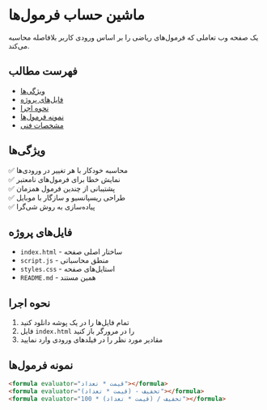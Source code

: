 # ماشین حساب فرمول‌ها

یک صفحه وب تعاملی که فرمول‌های ریاضی را بر اساس ورودی کاربر بلافاصله محاسبه می‌کند.

## فهرست مطالب
- [ویژگی‌ها](#ویژگی‌ها)
- [فایل‌های پروژه](#فایل‌های-پروژه)
- [نحوه اجرا](#نحوه-اجرا)
- [نمونه فرمول‌ها](#نمونه-فرمول‌ها)
- [مشخصات فنی](#مشخصات-فنی)

## ویژگی‌ها
✅ محاسبه خودکار با هر تغییر در ورودی‌ها  
✅ نمایش خطا برای فرمول‌های نامعتبر  
✅ پشتیبانی از چندین فرمول همزمان  
✅ طراحی ریسپانسیو و سازگار با موبایل  
✅ پیاده‌سازی به روش شی‌گرا  

## فایل‌های پروژه
- `index.html` - ساختار اصلی صفحه
- `script.js` - منطق محاسباتی
- `styles.css` - استایل‌های صفحه
- `README.md` - همین مستند

## نحوه اجرا
1. تمام فایل‌ها را در یک پوشه دانلود کنید
2. فایل `index.html` را در مرورگر باز کنید
3. مقادیر مورد نظر را در فیلدهای ورودی وارد نمایید

## نمونه فرمول‌ها
```html
<formula evaluator="قیمت * تعداد"></formula>
<formula evaluator="(قیمت * تعداد) - تخفیف"></formula>
<formula evaluator="تخفیف / (قیمت * تعداد) * 100"></formula>
